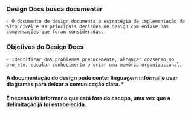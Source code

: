 

### Design Docs busca documentar
    - O documento de design documenta a estratégia de implementação de alto nível e as principais decisões de design com ênfase nas compensações que foram consideradas.

###  Objetivos do Design Docs
    - Identificar dos problemas precocemente, alcançar consenso no projeto, escalar conhecimento e criar uma memória organizacional.

#### A documentação do design pode conter linguagem informal e usar diagramas para deixar a comunicação clara. *
#### É necessário informar o que está fora do escopo, uma vez que a delimitação já foi estabelecida. 